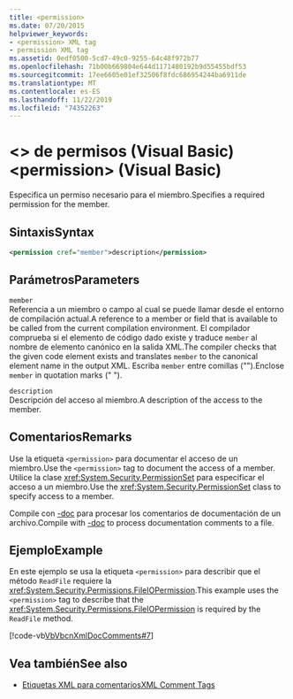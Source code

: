 ```yaml
---
title: <permission>
ms.date: 07/20/2015
helpviewer_keywords:
- <permission> XML tag
- permission XML tag
ms.assetid: 0edf0500-5cd7-49c0-9255-64c48f972b77
ms.openlocfilehash: 71b00b669804e644d1171480192b9d55455bdf53
ms.sourcegitcommit: 17ee6605e01ef32506f8fdc686954244ba6911de
ms.translationtype: MT
ms.contentlocale: es-ES
ms.lasthandoff: 11/22/2019
ms.locfileid: "74352263"
---
```

# <a name="permission-visual-basic"></a><span data-ttu-id="dc69f-101">\<> de permisos (Visual Basic)</span><span class="sxs-lookup"><span data-stu-id="dc69f-101">\<permission> (Visual Basic)</span></span>
<span data-ttu-id="dc69f-102">Especifica un permiso necesario para el miembro.</span><span class="sxs-lookup"><span data-stu-id="dc69f-102">Specifies a required permission for the member.</span></span>  
  
## <a name="syntax"></a><span data-ttu-id="dc69f-103">Sintaxis</span><span class="sxs-lookup"><span data-stu-id="dc69f-103">Syntax</span></span>  
  
```xml  
<permission cref="member">description</permission>  
```  
  
## <a name="parameters"></a><span data-ttu-id="dc69f-104">Parámetros</span><span class="sxs-lookup"><span data-stu-id="dc69f-104">Parameters</span></span>  
 `member`  
 <span data-ttu-id="dc69f-105">Referencia a un miembro o campo al cual se puede llamar desde el entorno de compilación actual.</span><span class="sxs-lookup"><span data-stu-id="dc69f-105">A reference to a member or field that is available to be called from the current compilation environment.</span></span> <span data-ttu-id="dc69f-106">El compilador comprueba si el elemento de código dado existe y traduce `member` al nombre de elemento canónico en la salida XML.</span><span class="sxs-lookup"><span data-stu-id="dc69f-106">The compiler checks that the given code element exists and translates `member` to the canonical element name in the output XML.</span></span> <span data-ttu-id="dc69f-107">Escriba `member` entre comillas ("").</span><span class="sxs-lookup"><span data-stu-id="dc69f-107">Enclose `member` in quotation marks (" ").</span></span>  
  
 `description`  
 <span data-ttu-id="dc69f-108">Descripción del acceso al miembro.</span><span class="sxs-lookup"><span data-stu-id="dc69f-108">A description of the access to the member.</span></span>  
  
## <a name="remarks"></a><span data-ttu-id="dc69f-109">Comentarios</span><span class="sxs-lookup"><span data-stu-id="dc69f-109">Remarks</span></span>  
 <span data-ttu-id="dc69f-110">Use la etiqueta `<permission>` para documentar el acceso de un miembro.</span><span class="sxs-lookup"><span data-stu-id="dc69f-110">Use the `<permission>` tag to document the access of a member.</span></span> <span data-ttu-id="dc69f-111">Utilice la clase <xref:System.Security.PermissionSet> para especificar el acceso a un miembro.</span><span class="sxs-lookup"><span data-stu-id="dc69f-111">Use the <xref:System.Security.PermissionSet> class to specify access to a member.</span></span>  
  
 <span data-ttu-id="dc69f-112">Compile con [-doc](../../../visual-basic/reference/command-line-compiler/doc.md) para procesar los comentarios de documentación de un archivo.</span><span class="sxs-lookup"><span data-stu-id="dc69f-112">Compile with [-doc](../../../visual-basic/reference/command-line-compiler/doc.md) to process documentation comments to a file.</span></span>  
  
## <a name="example"></a><span data-ttu-id="dc69f-113">Ejemplo</span><span class="sxs-lookup"><span data-stu-id="dc69f-113">Example</span></span>  
 <span data-ttu-id="dc69f-114">En este ejemplo se usa la etiqueta `<permission>` para describir que el método `ReadFile` requiere la <xref:System.Security.Permissions.FileIOPermission>.</span><span class="sxs-lookup"><span data-stu-id="dc69f-114">This example uses the `<permission>` tag to describe that the <xref:System.Security.Permissions.FileIOPermission> is required by the `ReadFile` method.</span></span>  
  
 [!code-vb[VbVbcnXmlDocComments#7](~/samples/snippets/visualbasic/VS_Snippets_VBCSharp/VbVbcnXmlDocComments/VB/Class1.vb#7)]  
  
## <a name="see-also"></a><span data-ttu-id="dc69f-115">Vea también</span><span class="sxs-lookup"><span data-stu-id="dc69f-115">See also</span></span>

- [<span data-ttu-id="dc69f-116">Etiquetas XML para comentarios</span><span class="sxs-lookup"><span data-stu-id="dc69f-116">XML Comment Tags</span></span>](../../../visual-basic/language-reference/xmldoc/index.md)
